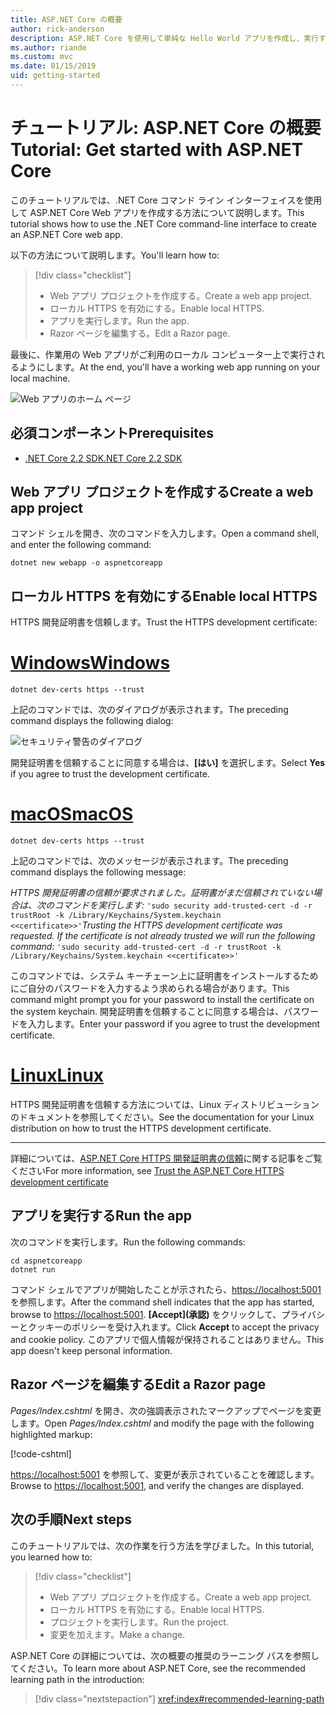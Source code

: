 ```yaml
---
title: ASP.NET Core の概要
author: rick-anderson
description: ASP.NET Core を使用して単純な Hello World アプリを作成し、実行する簡単なチュートリアルです。
ms.author: riande
ms.custom: mvc
ms.date: 01/15/2019
uid: getting-started
---
```

# <a name="tutorial-get-started-with-aspnet-core"></a><span data-ttu-id="1140a-103">チュートリアル: ASP.NET Core の概要</span><span class="sxs-lookup"><span data-stu-id="1140a-103">Tutorial: Get started with ASP.NET Core</span></span>

<span data-ttu-id="1140a-104">このチュートリアルでは、.NET Core コマンド ライン インターフェイスを使用して ASP.NET Core Web アプリを作成する方法について説明します。</span><span class="sxs-lookup"><span data-stu-id="1140a-104">This tutorial shows how to use the .NET Core command-line interface to create an ASP.NET Core web app.</span></span>

<span data-ttu-id="1140a-105">以下の方法について説明します。</span><span class="sxs-lookup"><span data-stu-id="1140a-105">You'll learn how to:</span></span>

> [!div class="checklist"]
> * <span data-ttu-id="1140a-106">Web アプリ プロジェクトを作成する。</span><span class="sxs-lookup"><span data-stu-id="1140a-106">Create a web app project.</span></span>
> * <span data-ttu-id="1140a-107">ローカル HTTPS を有効にする。</span><span class="sxs-lookup"><span data-stu-id="1140a-107">Enable local HTTPS.</span></span>
> * <span data-ttu-id="1140a-108">アプリを実行します。</span><span class="sxs-lookup"><span data-stu-id="1140a-108">Run the app.</span></span>
> * <span data-ttu-id="1140a-109">Razor ページを編集する。</span><span class="sxs-lookup"><span data-stu-id="1140a-109">Edit a Razor page.</span></span>

<span data-ttu-id="1140a-110">最後に、作業用の Web アプリがご利用のローカル コンピューター上で実行されるようにします。</span><span class="sxs-lookup"><span data-stu-id="1140a-110">At the end, you'll have a working web app running on your local machine.</span></span>

![Web アプリのホーム ページ](_static/home-page.png)

## <a name="prerequisites"></a><span data-ttu-id="1140a-112">必須コンポーネント</span><span class="sxs-lookup"><span data-stu-id="1140a-112">Prerequisites</span></span>

* [<span data-ttu-id="1140a-113">.NET Core 2.2 SDK</span><span class="sxs-lookup"><span data-stu-id="1140a-113">.NET Core 2.2 SDK</span></span>](https://www.microsoft.com/net/download/all)

## <a name="create-a-web-app-project"></a><span data-ttu-id="1140a-114">Web アプリ プロジェクトを作成する</span><span class="sxs-lookup"><span data-stu-id="1140a-114">Create a web app project</span></span>

<span data-ttu-id="1140a-115">コマンド シェルを開き、次のコマンドを入力します。</span><span class="sxs-lookup"><span data-stu-id="1140a-115">Open a command shell, and enter the following command:</span></span>

```console
dotnet new webapp -o aspnetcoreapp
```

## <a name="enable-local-https"></a><span data-ttu-id="1140a-116">ローカル HTTPS を有効にする</span><span class="sxs-lookup"><span data-stu-id="1140a-116">Enable local HTTPS</span></span>

<span data-ttu-id="1140a-117">HTTPS 開発証明書を信頼します。</span><span class="sxs-lookup"><span data-stu-id="1140a-117">Trust the HTTPS development certificate:</span></span>

# <a name="windowstabwindows"></a>[<span data-ttu-id="1140a-118">Windows</span><span class="sxs-lookup"><span data-stu-id="1140a-118">Windows</span></span>](#tab/windows)

```console
dotnet dev-certs https --trust
```

<span data-ttu-id="1140a-119">上記のコマンドでは、次のダイアログが表示されます。</span><span class="sxs-lookup"><span data-stu-id="1140a-119">The preceding command displays the following dialog:</span></span>

![セキュリティ警告のダイアログ](~/getting-started/_static/cert.png)

<span data-ttu-id="1140a-121">開発証明書を信頼することに同意する場合は、**[はい]** を選択します。</span><span class="sxs-lookup"><span data-stu-id="1140a-121">Select **Yes** if you agree to trust the development certificate.</span></span>

# <a name="macostabmacos"></a>[<span data-ttu-id="1140a-122">macOS</span><span class="sxs-lookup"><span data-stu-id="1140a-122">macOS</span></span>](#tab/macos)

```console
dotnet dev-certs https --trust
```

<span data-ttu-id="1140a-123">上記のコマンドでは、次のメッセージが表示されます。</span><span class="sxs-lookup"><span data-stu-id="1140a-123">The preceding command displays the following message:</span></span>

<span data-ttu-id="1140a-124">*HTTPS 開発証明書の信頼が要求されました。証明書がまだ信頼されていない場合は、次のコマンドを実行します:*  `'sudo security add-trusted-cert -d -r trustRoot -k /Library/Keychains/System.keychain <<certificate>>'`</span><span class="sxs-lookup"><span data-stu-id="1140a-124">*Trusting the HTTPS development certificate was requested. If the certificate is not already trusted we will run the following command:* `'sudo security add-trusted-cert -d -r trustRoot -k /Library/Keychains/System.keychain <<certificate>>'`</span></span>

<span data-ttu-id="1140a-125">このコマンドでは、システム キーチェーン上に証明書をインストールするためにご自分のパスワードを入力するよう求められる場合があります。</span><span class="sxs-lookup"><span data-stu-id="1140a-125">This command might prompt you for your password to install the certificate on the system keychain.</span></span> <span data-ttu-id="1140a-126">開発証明書を信頼することに同意する場合は、パスワードを入力します。</span><span class="sxs-lookup"><span data-stu-id="1140a-126">Enter your password if you agree to trust the development certificate.</span></span>

# <a name="linuxtablinux"></a>[<span data-ttu-id="1140a-127">Linux</span><span class="sxs-lookup"><span data-stu-id="1140a-127">Linux</span></span>](#tab/linux)

<span data-ttu-id="1140a-128">HTTPS 開発証明書を信頼する方法については、Linux ディストリビューションのドキュメントを参照してください。</span><span class="sxs-lookup"><span data-stu-id="1140a-128">See the documentation for your Linux distribution on how to trust the HTTPS development certificate.</span></span>

---

<span data-ttu-id="1140a-129">詳細については、[ASP.NET Core HTTPS 開発証明書の信頼](xref:security/enforcing-ssl#trust-the-aspnet-core-https-development-certificate-on-windows-and-macos)に関する記事をご覧ください</span><span class="sxs-lookup"><span data-stu-id="1140a-129">For more information, see [Trust the ASP.NET Core HTTPS development certificate](xref:security/enforcing-ssl#trust-the-aspnet-core-https-development-certificate-on-windows-and-macos)</span></span>

## <a name="run-the-app"></a><span data-ttu-id="1140a-130">アプリを実行する</span><span class="sxs-lookup"><span data-stu-id="1140a-130">Run the app</span></span>

<span data-ttu-id="1140a-131">次のコマンドを実行します。</span><span class="sxs-lookup"><span data-stu-id="1140a-131">Run the following commands:</span></span>

```console
cd aspnetcoreapp
dotnet run
```

<span data-ttu-id="1140a-132">コマンド シェルでアプリが開始したことが示されたら、[https://localhost:5001](https://localhost:5001) を参照します。</span><span class="sxs-lookup"><span data-stu-id="1140a-132">After the command shell indicates that the app has started, browse to [https://localhost:5001](https://localhost:5001).</span></span> <span data-ttu-id="1140a-133">**[Accept]\(承認\)** をクリックして、プライバシーとクッキーのポリシーを受け入れます。</span><span class="sxs-lookup"><span data-stu-id="1140a-133">Click **Accept** to accept the privacy and cookie policy.</span></span> <span data-ttu-id="1140a-134">このアプリで個人情報が保持されることはありません。</span><span class="sxs-lookup"><span data-stu-id="1140a-134">This app doesn't keep personal information.</span></span>

## <a name="edit-a-razor-page"></a><span data-ttu-id="1140a-135">Razor ページを編集する</span><span class="sxs-lookup"><span data-stu-id="1140a-135">Edit a Razor page</span></span>

<span data-ttu-id="1140a-136">*Pages/Index.cshtml* を開き、次の強調表示されたマークアップでページを変更します。</span><span class="sxs-lookup"><span data-stu-id="1140a-136">Open *Pages/Index.cshtml* and modify the page with the following highlighted markup:</span></span>

[!code-cshtml[](sample/index.cshtml?highlight=9)]

<span data-ttu-id="1140a-137">[https://localhost:5001](https://localhost:5001) を参照して、変更が表示されていることを確認します。</span><span class="sxs-lookup"><span data-stu-id="1140a-137">Browse to [https://localhost:5001](https://localhost:5001), and verify the changes are displayed.</span></span>

## <a name="next-steps"></a><span data-ttu-id="1140a-138">次の手順</span><span class="sxs-lookup"><span data-stu-id="1140a-138">Next steps</span></span>

<span data-ttu-id="1140a-139">このチュートリアルでは、次の作業を行う方法を学びました。</span><span class="sxs-lookup"><span data-stu-id="1140a-139">In this tutorial, you learned how to:</span></span>

> [!div class="checklist"]
> * <span data-ttu-id="1140a-140">Web アプリ プロジェクトを作成する。</span><span class="sxs-lookup"><span data-stu-id="1140a-140">Create a web app project.</span></span>
> * <span data-ttu-id="1140a-141">ローカル HTTPS を有効にする。</span><span class="sxs-lookup"><span data-stu-id="1140a-141">Enable local HTTPS.</span></span>
> * <span data-ttu-id="1140a-142">プロジェクトを実行します。</span><span class="sxs-lookup"><span data-stu-id="1140a-142">Run the project.</span></span>
> * <span data-ttu-id="1140a-143">変更を加えます。</span><span class="sxs-lookup"><span data-stu-id="1140a-143">Make a change.</span></span>

<span data-ttu-id="1140a-144">ASP.NET Core の詳細については、次の概要の推奨のラーニング パスを参照してください。</span><span class="sxs-lookup"><span data-stu-id="1140a-144">To learn more about ASP.NET Core, see the recommended learning path in the introduction:</span></span>

> [!div class="nextstepaction"]
> <xref:index#recommended-learning-path>
